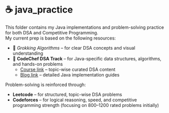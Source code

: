 # ☕ java_practice

This folder contains my Java implementations and problem-solving practice for both DSA and Competitive Programming.  
My current prep is based on the following resources:

- 📘 _Grokking Algorithms_ – for clear DSA concepts and visual understanding  
- 📙 **CodeChef DSA Track** – for Java-specific data structures, algorithms, and hands-on problems  
  - [Course link](https://www.codechef.com/learn/topic/data-structures-and-algorithms) – topic-wise curated DSA content  
  - [Blog link](https://www.codechef.com/blogs/data-structures-in-java) – detailed Java implementation guides

Problem-solving is reinforced through:

- **Leetcode** – for structured, topic-wise DSA problems  
- **Codeforces** – for logical reasoning, speed, and competitive programming strength (focusing on 800–1200 rated problems initially)
